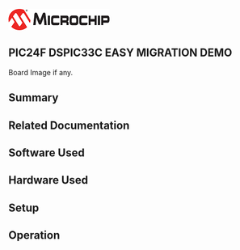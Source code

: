 ![image](images/microchip.jpg) 

## PIC24F DSPIC33C EASY MIGRATION DEMO

Board Image if any.

## Summary


## Related Documentation


## Software Used 


## Hardware Used


## Setup


## Operation



